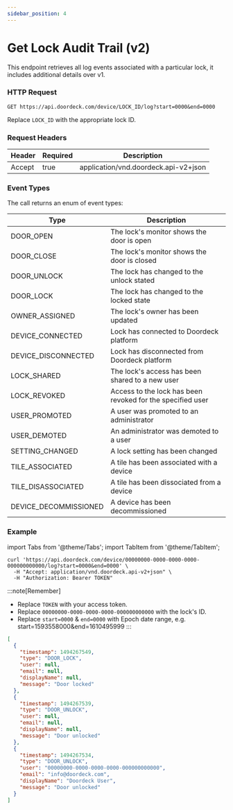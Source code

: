 ```yaml
---
sidebar_position: 4
---
```


# Get Lock Audit Trail (v2)

This endpoint retrieves all log events associated with a particular lock, it includes additional details over v1.

### HTTP Request

`GET https://api.doordeck.com/device/LOCK_ID/log?start=0000&end=0000`

Replace `LOCK_ID` with the appropriate lock ID.

### Request Headers

| Header | Required | Description                          |
|--------|----------|--------------------------------------|
| Accept | true     | application/vnd.doordeck.api-v2+json |

### Event Types
The call returns an enum of event types:

| Type                  | Description                                                |
|-----------------------|------------------------------------------------------------|
| DOOR_OPEN             | The lock's monitor shows the door is open                  |
| DOOR_CLOSE            | The lock's monitor shows the door is closed                |
| DOOR_UNLOCK           | The lock has changed to the unlock stated                  |
| DOOR_LOCK             | The lock has changed to the locked state                   |
| OWNER_ASSIGNED        | The lock's owner has been updated                          |
| DEVICE_CONNECTED      | Lock has connected to Doordeck platform                    |
| DEVICE_DISCONNECTED   | Lock has disconnected from Doordeck platform               |
| LOCK_SHARED           | The lock's access has been shared to a new user            |
| LOCK_REVOKED          | Access to the lock has been revoked for the specified user |
| USER_PROMOTED         | A user was promoted to an administrator                    |
| USER_DEMOTED          | An administrator was demoted to a user                     |
| SETTING_CHANGED       | A lock setting has been changed                            |
| TILE_ASSOCIATED       | A tile has been associated with a device                   |
| TILE_DISASSOCIATED    | A tile has been dissociated from a device                  |
| DEVICE_DECOMMISSIONED | A device has been decommissioned                           |

### Example

import Tabs from '@theme/Tabs';
import TabItem from '@theme/TabItem';

<Tabs>
<TabItem value="request" label="Request">

```shell showLineNumbers title="CURL"
curl 'https://api.doordeck.com/device/00000000-0000-0000-0000-000000000000/log?start=0000&end=0000' \
  -H "Accept: application/vnd.doordeck.api-v2+json" \
  -H "Authorization: Bearer TOKEN"
```

:::note[Remember]
* Replace `TOKEN` with your access token.
* Replace `00000000-0000-0000-0000-000000000000` with the lock's ID.
* Replace `start=0000` & `end=0000` with Epoch date range, e.g. start=1593558000&end=1610495999
:::

</TabItem>
<TabItem value="response" label="Response">

```json showLineNumbers title="JSON"
[
  {
    "timestamp": 1494267549,
    "type": "DOOR_LOCK",
    "user": null,
    "email": null,
    "displayName": null,
    "message": "Door locked"
  },
  {
    "timestamp": 1494267539,
    "type": "DOOR_UNLOCK",
    "user": null,
    "email": null,
    "displayName": null,
    "message": "Door unlocked"
  },
  {
    "timestamp": 1494267534,
    "type": "DOOR_UNLOCK",
    "user": "00000000-0000-0000-0000-000000000000",
    "email": "info@doordeck.com",
    "displayName": "Doordeck User",
    "message": "Door unlocked"
  }
]
```

</TabItem>
</Tabs>
